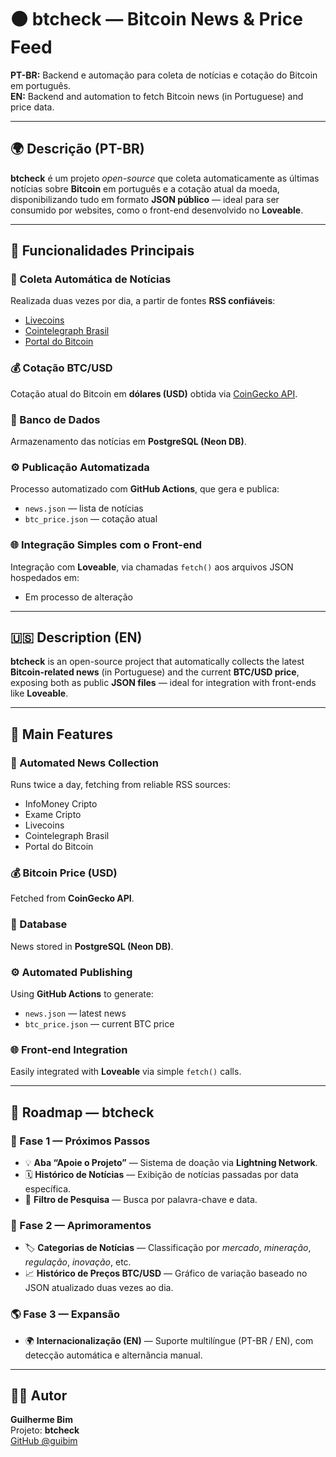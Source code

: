 # 🟠 btcheck — Bitcoin News & Price Feed

**PT-BR:** Backend e automação para coleta de notícias e cotação do Bitcoin em português.  
**EN:** Backend and automation to fetch Bitcoin news (in Portuguese) and price data.

---

## 🌍 Descrição (PT-BR)

**btcheck** é um projeto *open-source* que coleta automaticamente as últimas notícias sobre **Bitcoin** em português e a cotação atual da moeda, disponibilizando tudo em formato **JSON público** — ideal para ser consumido por websites, como o front-end desenvolvido no **Loveable**.

---

## 🔎 Funcionalidades Principais

### 📰 Coleta Automática de Notícias
Realizada duas vezes por dia, a partir de fontes **RSS confiáveis**:

- [Livecoins](https://www.livecoins.com.br/)
- [Cointelegraph Brasil](https://br.cointelegraph.com/)
- [Portal do Bitcoin](https://portaldobitcoin.uol.com.br/)

### 💰 Cotação BTC/USD
Cotação atual do Bitcoin em **dólares (USD)** obtida via [CoinGecko API](https://www.coingecko.com/).

### 💾 Banco de Dados
Armazenamento das notícias em **PostgreSQL (Neon DB)**.

### ⚙️ Publicação Automatizada
Processo automatizado com **GitHub Actions**, que gera e publica:
- `news.json` — lista de notícias
- `btc_price.json` — cotação atual

### 🌐 Integração Simples com o Front-end
Integração com **Loveable**, via chamadas `fetch()` aos arquivos JSON hospedados em:
- Em processo de alteração

---

## 🇺🇸 Description (EN)

**btcheck** is an open-source project that automatically collects the latest **Bitcoin-related news** (in Portuguese) and the current **BTC/USD price**, exposing both as public **JSON files** — ideal for integration with front-ends like **Loveable**.

---

## 🔎 Main Features

### 📰 Automated News Collection
Runs twice a day, fetching from reliable RSS sources:
- InfoMoney Cripto  
- Exame Cripto  
- Livecoins  
- Cointelegraph Brasil  
- Portal do Bitcoin  

### 💰 Bitcoin Price (USD)
Fetched from **CoinGecko API**.

### 💾 Database
News stored in **PostgreSQL (Neon DB)**.

### ⚙️ Automated Publishing
Using **GitHub Actions** to generate:
- `news.json` — latest news  
- `btc_price.json` — current BTC price  

### 🌐 Front-end Integration
Easily integrated with **Loveable** via simple `fetch()` calls.

---

## 🧩 Roadmap — btcheck

### 🎯 Fase 1 — Próximos Passos
- 💡 **Aba “Apoie o Projeto”** — Sistema de doação via **Lightning Network**.  
- 🗓️ **Histórico de Notícias** — Exibição de notícias passadas por data específica.  
- 🔎 **Filtro de Pesquisa** — Busca por palavra-chave e data.

### 🚀 Fase 2 — Aprimoramentos
- 🏷️ **Categorias de Notícias** — Classificação por *mercado*, *mineração*, *regulação*, *inovação*, etc.  
- 📈 **Histórico de Preços BTC/USD** — Gráfico de variação baseado no JSON atualizado duas vezes ao dia.

### 🌎 Fase 3 — Expansão
- 🌍 **Internacionalização (EN)** — Suporte multilíngue (PT-BR / EN), com detecção automática e alternância manual.

---

## 🧑‍💻 Autor

**Guilherme Bim**  
Projeto: **btcheck**  
[GitHub @guibim](https://github.com/guibim)
